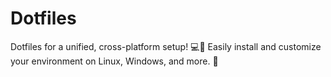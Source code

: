 # Dotfiles
Dotfiles for a unified, cross-platform setup! 💻🌟 Easily install and customize your environment on Linux, Windows, and more. 🚀
